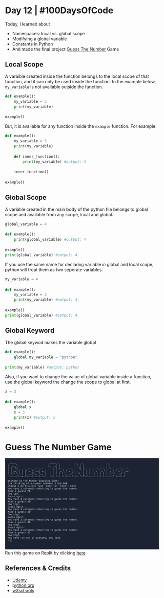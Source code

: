 # Day 12 | #100DaysOfCode

Today, I learned about
- Namespaces: local vs. global scope
- Modifying a global variable
- Constants in Python
- And made the final project [Guess The Number](https://replit.com/@nabinbhatt/guess-the-number?output=1&embed=1) Game

## Local Scope

A varaible created inside the function belongs to the local scope of that function, and it can only be used inside the function. In the example below, `my_variable` is not available outside the function.

```python
def example():
    my_variable = 3
    print(my_variable)

example()
```

But, it is available for any function inside the `example` function. For example:

```python
def example():
    my_variable = 3
    print(my_variable)

    def inner_function():
        print(my_variable) #output: 3

    inner_function()

example()
```

## Global Scope

A variable created in the main body of the python file belongs to global scope and available from any scope, local and global.

```python
global_variable = 4

def example():
    print(global_variable) #output: 4

example()
print(global_variable) #output: 4
```

If you use the same name for declaring variable in global and local scope, python will treat them as two seperate variables.

```python
my_variable = 4

def example():
    my_variable = 3
    print(my_variable) #output: 3

example()
print(global_variable) #output: 4
```

## Global Keyword
The global keywod makes the variable global

```python
def example():
    global my_variable = "python"

print(my_variable) #output: python
```

Also, if you want to change the value of global variable inside a function, use the global keyword the change the scope to global at first.

```python
x = 3

def example():
    global x
    x = 5
    print(x) #output: 5

example()
```
# Guess The Number Game
![Guess The Number](screenshot.jpeg)
Run this game on Replit by clicking [here](https://replit.com/@nabinbhatt/guess-the-number?output=1&embed=1)

## References & Credits
- [Udemy](https://www.udemy.com/course/100-days-of-code/)
- [python.org](https://docs.python.org/3/tutorial/classes.html#python-scopes-and-namespaces)
- [w3schools](https://www.w3schools.com/python/python_scope.asp)